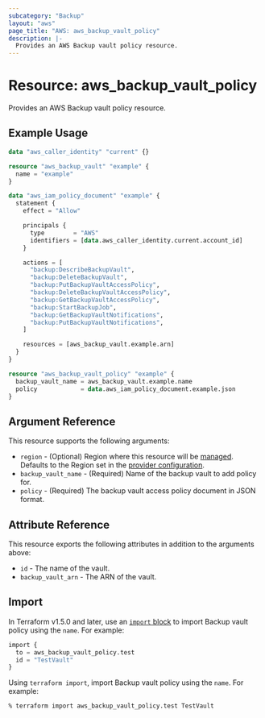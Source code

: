 ```yaml
---
subcategory: "Backup"
layout: "aws"
page_title: "AWS: aws_backup_vault_policy"
description: |-
  Provides an AWS Backup vault policy resource.
---
```


# Resource: aws_backup_vault_policy

Provides an AWS Backup vault policy resource.

## Example Usage

```terraform
data "aws_caller_identity" "current" {}

resource "aws_backup_vault" "example" {
  name = "example"
}

data "aws_iam_policy_document" "example" {
  statement {
    effect = "Allow"

    principals {
      type        = "AWS"
      identifiers = [data.aws_caller_identity.current.account_id]
    }

    actions = [
      "backup:DescribeBackupVault",
      "backup:DeleteBackupVault",
      "backup:PutBackupVaultAccessPolicy",
      "backup:DeleteBackupVaultAccessPolicy",
      "backup:GetBackupVaultAccessPolicy",
      "backup:StartBackupJob",
      "backup:GetBackupVaultNotifications",
      "backup:PutBackupVaultNotifications",
    ]

    resources = [aws_backup_vault.example.arn]
  }
}

resource "aws_backup_vault_policy" "example" {
  backup_vault_name = aws_backup_vault.example.name
  policy            = data.aws_iam_policy_document.example.json
}
```

## Argument Reference

This resource supports the following arguments:

* `region` - (Optional) Region where this resource will be [managed](https://docs.aws.amazon.com/general/latest/gr/rande.html#regional-endpoints). Defaults to the Region set in the [provider configuration](https://registry.terraform.io/providers/hashicorp/aws/latest/docs#aws-configuration-reference).
* `backup_vault_name` - (Required) Name of the backup vault to add policy for.
* `policy` - (Required) The backup vault access policy document in JSON format.

## Attribute Reference

This resource exports the following attributes in addition to the arguments above:

* `id` - The name of the vault.
* `backup_vault_arn` - The ARN of the vault.

## Import

In Terraform v1.5.0 and later, use an [`import` block](https://developer.hashicorp.com/terraform/language/import) to import Backup vault policy using the `name`. For example:

```terraform
import {
  to = aws_backup_vault_policy.test
  id = "TestVault"
}
```

Using `terraform import`, import Backup vault policy using the `name`. For example:

```console
% terraform import aws_backup_vault_policy.test TestVault
```
